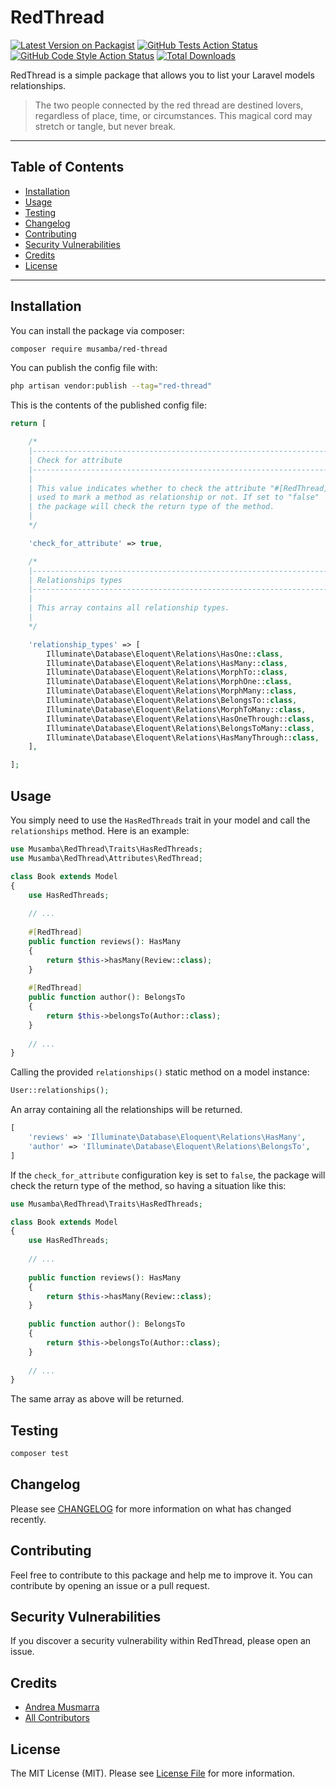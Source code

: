# RedThread

[![Latest Version on Packagist](https://img.shields.io/packagist/v/musamba/red-thread.svg?style=flat-square)](https://packagist.org/packages/musamba/red-thread)
[![GitHub Tests Action Status](https://img.shields.io/github/actions/workflow/status/musamba/red-thread/run-tests.yml?branch=main&label=tests&style=flat-square)](https://github.com/musamba/red-thread/actions?query=workflow%3Arun-tests+branch%3Amain)
[![GitHub Code Style Action Status](https://img.shields.io/github/actions/workflow/status/musamba/red-thread/fix-php-code-style-issues.yml?branch=main&label=code%20style&style=flat-square)](https://github.com/musamba/red-thread/actions?query=workflow%3A"Fix+PHP+code+style+issues"+branch%3Amain)
[![Total Downloads](https://img.shields.io/packagist/dt/musamba/red-thread.svg?style=flat-square)](https://packagist.org/packages/musamba/red-thread)

RedThread is a simple package that allows you to list your Laravel models relationships.

> The two people connected by the red thread are destined lovers, regardless of place, time, or circumstances. This
> magical cord may stretch or tangle, but never break.
* * *

## Table of Contents

<!-- TOC -->

* [Installation](#installation)
* [Usage](#usage)
* [Testing](#testing)
* [Changelog](#changelog)
* [Contributing](#contributing)
* [Security Vulnerabilities](#security-vulnerabilities)
* [Credits](#credits)
* [License](#license)

<!-- TOC -->
* * *
## Installation

You can install the package via composer:

```bash
composer require musamba/red-thread
```

You can publish the config file with:

```bash
php artisan vendor:publish --tag="red-thread"
```

This is the contents of the published config file:

```php
return [

    /*
    |--------------------------------------------------------------------------
    | Check for attribute
    |--------------------------------------------------------------------------
    |
    | This value indicates whether to check the attribute "#[RedThread]"
    | used to mark a method as relationship or not. If set to "false"
    | the package will check the return type of the method.
    |
    */

    'check_for_attribute' => true,

    /*
    |--------------------------------------------------------------------------
    | Relationships types
    |--------------------------------------------------------------------------
    |
    | This array contains all relationship types.
    |
    */

    'relationship_types' => [
        Illuminate\Database\Eloquent\Relations\HasOne::class,
        Illuminate\Database\Eloquent\Relations\HasMany::class,
        Illuminate\Database\Eloquent\Relations\MorphTo::class,
        Illuminate\Database\Eloquent\Relations\MorphOne::class,
        Illuminate\Database\Eloquent\Relations\MorphMany::class,
        Illuminate\Database\Eloquent\Relations\BelongsTo::class,
        Illuminate\Database\Eloquent\Relations\MorphToMany::class,
        Illuminate\Database\Eloquent\Relations\HasOneThrough::class,
        Illuminate\Database\Eloquent\Relations\BelongsToMany::class,
        Illuminate\Database\Eloquent\Relations\HasManyThrough::class,
    ],

];
```

## Usage

You simply need to use the `HasRedThreads` trait in your model and call the `relationships` method.
Here is an example:

```php
use Musamba\RedThread\Traits\HasRedThreads;
use Musamba\RedThread\Attributes\RedThread;

class Book extends Model
{
    use HasRedThreads;
    
    // ...
    
    #[RedThread]
    public function reviews(): HasMany
    {
        return $this->hasMany(Review::class);
    }
    
    #[RedThread]
    public function author(): BelongsTo
    {
        return $this->belongsTo(Author::class);
    }
    
    // ...
}
```

Calling the provided `relationships()` static method on a model instance:

```php
User::relationships();
```

An array containing all the relationships will be returned.

```php
[
    'reviews' => 'Illuminate\Database\Eloquent\Relations\HasMany',
    'author' => 'Illuminate\Database\Eloquent\Relations\BelongsTo',
]
```

If the `check_for_attribute` configuration key is set to `false`, the package will check the return type of the method,
so having a situation like this:

```php
use Musamba\RedThread\Traits\HasRedThreads;

class Book extends Model
{
    use HasRedThreads;
    
    // ...
    
    public function reviews(): HasMany
    {
        return $this->hasMany(Review::class);
    }
    
    public function author(): BelongsTo
    {
        return $this->belongsTo(Author::class);
    }
    
    // ...
}
```

The same array as above will be returned.
## Testing

```bash
composer test
```

## Changelog

Please see [CHANGELOG](CHANGELOG.md) for more information on what has changed recently.

## Contributing

Feel free to contribute to this package and help me to improve it. You can contribute by opening an issue or a pull
request.

## Security Vulnerabilities

If you discover a security vulnerability within RedThread, please open an issue.

## Credits

- [Andrea Musmarra](https://github.com/Musamba24)
- [All Contributors](../../contributors)

## License

The MIT License (MIT). Please see [License File](LICENSE.md) for more information.
